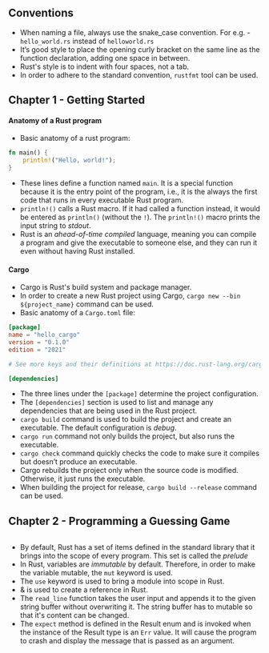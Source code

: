 
## Conventions

* When naming a file, always use the snake_case convention. For e.g. - `hello_world.rs` instead of `helloworld.rs`
* It’s good style to place the opening curly bracket on the same line as the function declaration, adding one space in between.
* Rust's style is to indent with four spaces, not a tab.
* In order to adhere to the standard convention, `rustfmt` tool can be used.

## Chapter 1 - Getting Started

#### Anatomy of a Rust program

* Basic anatomy of a rust program:

```rust
fn main() {
	println!("Hello, world!");
}
```

* These lines define a function named `main`. It is a special function because it is the entry point of the program, i.e., it is the always the first code that runs in every executable Rust program.
* `println!()` calls a Rust macro. If it had called a function instead, it would be entered as `println()` (without the `!`). The `println!()` macro prints the input string to _stdout_.
* Rust is an _ahead-of-time compiled_ language, meaning you can compile a program and give the executable to someone else, and they can run it even without having Rust installed.

#### Cargo

* Cargo is Rust's build system and package manager.
* In order to create a new Rust project using Cargo, `cargo new --bin ${project_name}` command can be used.
* Basic anatomy of a `Cargo.toml` file:

```toml
[package]
name = "hello_cargo"
version = "0.1.0"
edition = "2021"

# See more keys and their definitions at https://doc.rust-lang.org/cargo/reference/manifest.html

[dependencies]
```

* The three lines under the `[package]` determine the project configuration.
* The `[dependencies]` section is used to list and manage any dependencies that are being used in the Rust project. 
* `cargo build`  command is used to build the project and create an executable. The default configuration is *debug*.
* `cargo run`  command not only builds the project, but also runs the executable.
* `cargo check`  command quickly checks the code to make sure it compiles but doesn’t produce an executable.
* Cargo rebuilds the project only when the source code is modified. Otherwise, it just runs the executable.
* When building the project for release, `cargo build --release`  command can be used.

## Chapter 2 - Programming a Guessing Game

```rust

```
* By default, Rust has a set of items defined in the standard library that it brings into the scope of every program. This set is called the _prelude_
* In Rust, variables are _immutable_ by default. Therefore, in order to make the variable mutable, the  `mut`  keyword is used.
* The  `use`  keyword is used to bring a module into scope in Rust.
* & is used to create a reference in Rust.
* The  `read_line`  function takes the user input and appends it to the given string buffer without overwriting it. The string buffer has to mutable so that it's content can be changed.
* The  `expect`  method is defined in the Result enum and is invoked when the instance of the Result type is an  `Err`  value. It will cause the program to crash and display the message that is passed as an argument.